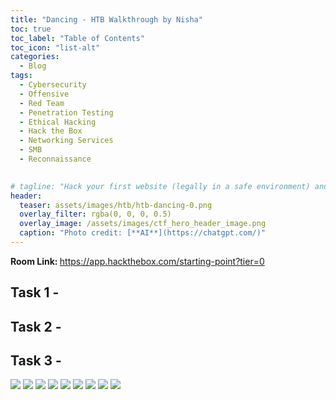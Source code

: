 ```yaml
---
title: "Dancing - HTB Walkthrough by Nisha"
toc: true
toc_label: "Table of Contents"
toc_icon: "list-alt"
categories:
  - Blog
tags:
  - Cybersecurity
  - Offensive
  - Red Team
  - Penetration Testing
  - Ethical Hacking
  - Hack the Box
  - Networking Services
  - SMB
  - Reconnaissance

 
# tagline: "Hack your first website (legally in a safe environment) and experience an ethical hacker's job."
header:
  teaser: assets/images/htb/htb-dancing-0.png 
  overlay_filter: rgba(0, 0, 0, 0.5)
  overlay_image: /assets/images/ctf_hero_header_image.png
  caption: "Photo credit: [**AI**](https://chatgpt.com/)"
---
```

<strong> Room Link: </strong>  <a href="https://app.hackthebox.com/starting-point?tier=0" target="_blank">https://app.hackthebox.com/starting-point?tier=0</a>

## Task 1 - 

## Task 2 - 

## Task 3 - 

<img src="/assets/images/htb/dancing-1.png">
<img src="/assets/images/htb/dancing-2.png">
<img src="/assets/images/htb/dancing-3.png">
<img src="/assets/images/htb/dancing-4.png">
<img src="/assets/images/htb/dancing-5.png">
<img src="/assets/images/htb/dancing-6.png">
<img src="/assets/images/htb/dancing-7.png">
<img src="/assets/images/htb/dancing-8.png">
<img src="/assets/images/htb/dancing-9.png">



